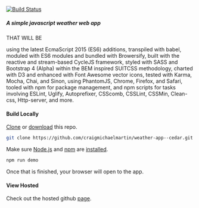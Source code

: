 [![Build Status](https://travis-ci.org/craigmichaelmartin/weather-app--cedar.svg?branch=master)](https://travis-ci.org/craigmichaelmartin/weather-app--cedar)

##### A simple javascript weather web app  

THAT WILL BE

using the latest EcmaScript 2015 (ES6) additions,
transpiled with babel,
moduled with ES6 modules and bundled with Browersify,
built with the reactive and stream-based CycleJS framework,
styled with SASS and Bootstrap 4 (Alpha)
within the BEM inspired SUITCSS methodology,
charted with D3 and enhanced with Font Awesome vector icons,
tested with Karma, Mocha, Chai, and Sinon,
using PhantomJS, Chrome, Firefox, and Safari,
tooled with npm for package management,
and npm scripts for tasks involving
ESLint, Uglify, Autoprefixer, CSScomb,
CSSLint, CSSMin, Clean-css, Http-server, and more.

#### Build Locally

[Clone](http://git-scm.com/docs/git-clone) or [download](https://github.com/craigmichaelmartin/weather-app--cedar/archive/master.zip) this repo.

```sh
git clone https://github.com/craigmichaelmartin/weather-app--cedar.git && cd weather-app--cedar
```

Make sure [Node.js](http://nodejs.org/) and [npm](https://www.npmjs.org/) are
[installed](http://nodejs.org/download/).

```sh
npm run demo
```

Once that is finished, your browser will open to the app.

#### View Hosted

Check out the hosted github [page](//craigmichaelmartin.github.io/weather-app--cedar).
